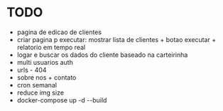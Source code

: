 # TODO

- pagina de edicao de clientes
- criar pagina p executar: mostrar lista de clientes + botao executar + relatorio em tempo real
- logar e buscar os dados do cliente baseado na carteirinha
- multi usuarios auth
- urls - 404
- sobre nos + contato
- cron semanal
- reduce img size
- docker-compose up -d --build
